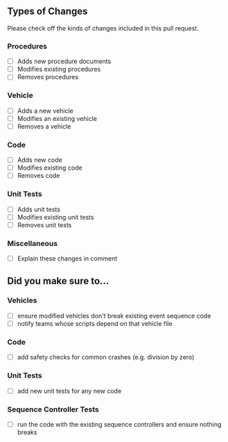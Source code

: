 ## Types of Changes

Please check off the kinds of changes included in this pull request.

### Procedures
- [ ] Adds new procedure documents
- [ ] Modifies existing procedures
- [ ] Removes procedures

### Vehicle
- [ ] Adds a new vehicle
- [ ] Modifies an existing vehicle
- [ ] Removes a vehicle

### Code
- [ ] Adds new code
- [ ] Modifies existing code
- [ ] Removes code

### Unit Tests
- [ ] Adds unit tests
- [ ] Modifies existing unit tests
- [ ] Removes unit tests

### Miscellaneous
- [ ] Explain these changes in comment

## Did you make sure to...

### Vehicles
- [ ] ensure modified vehicles don't break existing event sequence code
- [ ] notify teams whose scripts depend on that vehicle file

### Code
- [ ] add safety checks for common crashes (e.g. division by zero)

### Unit Tests
- [ ] add new unit tests for any new code

### Sequence Controller Tests
- [ ] run the code with the existing sequence controllers and ensure nothing breaks
